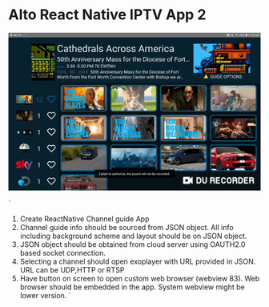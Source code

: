 # Alto React Native IPTV App 2

<kbd>
	<img src='screenshot/result.gif'>
</kbd>

`
1. Create ReactNative Channel guide App
2. Channel guide info should be sourced from JSON object. All info including background scheme and layout should be on JSON object.
3. JSON object should be obtained from cloud server using OAUTH2.0 based socket connection.
4. Selecting a channel should open exoplayer with URL provided in JSON. URL can be UDP,HTTP or RTSP
5. Have button on screen to open custom web browser (webview 83). Web browser should be embedded in the app. System webview might be lower version.
`
